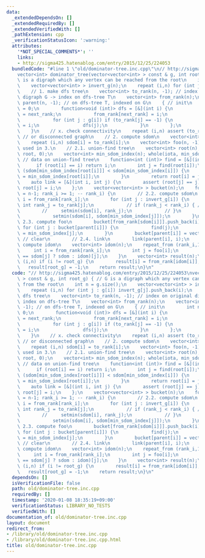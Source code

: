 ```yaml
---
data:
  _extendedDependsOn: []
  _extendedRequiredBy: []
  _extendedVerifiedWith: []
  _pathExtension: cpp
  _verificationStatusIcon: ':warning:'
  attributes:
    '*NOT_SPECIAL_COMMENTS*': ''
    links:
    - http://sigma425.hatenablog.com/entry/2015/12/25/224053
  bundledCode: "#line 1 \"old/dominator-tree.inc.cpp\"\n// http://sigma425.hatenablog.com/entry/2015/12/25/224053\n\
    vector<int> dominator_tree(vector<vector<int> > const & g, int root_g) { // G\
    \ is a digraph which any vertex can be reached from the root\n    int n = g.size();\n\
    \    vector<vector<int> > invert_g(n);\n    repeat (i,n) for (int j : g[i]) invert_g[j].push_back(i);\n\
    \    // 1. make dfs tree\n    vector<int> to_rank(n, -1); // index on original\
    \ digraph G -> index on dfs-tree T\n    vector<int> from_rank(n);\n    vector<int>\
    \ parent(n, -1); // on dfs-tree T, indexed on G\n    { // init\n        int next_rank\
    \ = 0;\n        function<void (int)> dfs = [&](int i) {\n            to_rank[i]\
    \ = next_rank;\n            from_rank[next_rank] = i;\n            ++ next_rank;\n\
    \            for (int j : g[i]) if (to_rank[j] == -1) {\n                parent[j]\
    \ = i;\n                dfs(j);\n            }\n        };\n        dfs(root_g);\n\
    \    }\n    // x. check connectivity\n    repeat (i,n) assert (to_rank[i] != -1);\
    \ // or disconnected graph\n    // 2. compute sdom\n    vector<int> sdom(n);\n\
    \    repeat (i,n) sdom[i] = to_rank[i];\n    vector<int> foo(n, -1); // vertex,\
    \ used in 3.\n    // 2.1. union-find tree\n    vector<int> root(n); whole(iota,\
    \ root, 0);\n    vector<int> min_sdom_index(n); whole(iota, min_sdom_index, 0);\
    \ // data on union-find tree\n    function<int (int)> find = [&](int i) {\n  \
    \      if (root[i] == i) return i;\n        int j = find(root[i]);\n        if\
    \ (sdom[min_sdom_index[root[i]]] < sdom[min_sdom_index[i]]) {\n            min_sdom_index[i]\
    \ = min_sdom_index[root[i]];\n        }\n        return root[i] = j;\n    };\n\
    \    auto link = [&](int i, int j) {\n        assert (root[j] == j);\n       \
    \ root[j] = i;\n    };\n    vector<vector<int> > bucket(n);\n    for (int rank_i\
    \ = n-1; rank_i >= 1; -- rank_i) {\n        // 2.2. compute sdom\n        int\
    \ i = from_rank[rank_i];\n        for (int j : invert_g[i]) {\n            //\
    \ int rank_j = to_rank[j];\n            // if (rank_j < rank_i) { // up\n    \
    \        //     setmin(sdom[i], rank_j);\n            // }\n            find(j);\n\
    \            setmin(sdom[i], sdom[min_sdom_index[j]]);\n        }\n        //\
    \ 2.3. compute foo\n        bucket[from_rank[sdom[i]]].push_back(i);\n       \
    \ for (int j : bucket[parent[i]]) {\n            find(j);\n            foo[j]\
    \ = min_sdom_index[j];\n        }\n        bucket[parent[i]] = vector<int>();\
    \ // clear\n        // 2.4. link\n        link(parent[i], i);\n    }\n    // 3.\
    \ compute idom\n    vector<int> idom(n);\n    repeat_from (rank_i,1,n) {\n   \
    \     int i = from_rank[rank_i];\n        int j = foo[i];\n        idom[i] = (sdom[i]\
    \ == sdom[j] ? sdom : idom)[j];\n    }\n    vector<int> result(n);\n    repeat\
    \ (i,n) if (i != root_g) {\n        result[i] = from_rank[idom[i]];\n    }\n \
    \   result[root_g] = -1;\n    return result;\n}\n"
  code: "// http://sigma425.hatenablog.com/entry/2015/12/25/224053\nvector<int> dominator_tree(vector<vector<int>\
    \ > const & g, int root_g) { // G is a digraph which any vertex can be reached\
    \ from the root\n    int n = g.size();\n    vector<vector<int> > invert_g(n);\n\
    \    repeat (i,n) for (int j : g[i]) invert_g[j].push_back(i);\n    // 1. make\
    \ dfs tree\n    vector<int> to_rank(n, -1); // index on original digraph G ->\
    \ index on dfs-tree T\n    vector<int> from_rank(n);\n    vector<int> parent(n,\
    \ -1); // on dfs-tree T, indexed on G\n    { // init\n        int next_rank =\
    \ 0;\n        function<void (int)> dfs = [&](int i) {\n            to_rank[i]\
    \ = next_rank;\n            from_rank[next_rank] = i;\n            ++ next_rank;\n\
    \            for (int j : g[i]) if (to_rank[j] == -1) {\n                parent[j]\
    \ = i;\n                dfs(j);\n            }\n        };\n        dfs(root_g);\n\
    \    }\n    // x. check connectivity\n    repeat (i,n) assert (to_rank[i] != -1);\
    \ // or disconnected graph\n    // 2. compute sdom\n    vector<int> sdom(n);\n\
    \    repeat (i,n) sdom[i] = to_rank[i];\n    vector<int> foo(n, -1); // vertex,\
    \ used in 3.\n    // 2.1. union-find tree\n    vector<int> root(n); whole(iota,\
    \ root, 0);\n    vector<int> min_sdom_index(n); whole(iota, min_sdom_index, 0);\
    \ // data on union-find tree\n    function<int (int)> find = [&](int i) {\n  \
    \      if (root[i] == i) return i;\n        int j = find(root[i]);\n        if\
    \ (sdom[min_sdom_index[root[i]]] < sdom[min_sdom_index[i]]) {\n            min_sdom_index[i]\
    \ = min_sdom_index[root[i]];\n        }\n        return root[i] = j;\n    };\n\
    \    auto link = [&](int i, int j) {\n        assert (root[j] == j);\n       \
    \ root[j] = i;\n    };\n    vector<vector<int> > bucket(n);\n    for (int rank_i\
    \ = n-1; rank_i >= 1; -- rank_i) {\n        // 2.2. compute sdom\n        int\
    \ i = from_rank[rank_i];\n        for (int j : invert_g[i]) {\n            //\
    \ int rank_j = to_rank[j];\n            // if (rank_j < rank_i) { // up\n    \
    \        //     setmin(sdom[i], rank_j);\n            // }\n            find(j);\n\
    \            setmin(sdom[i], sdom[min_sdom_index[j]]);\n        }\n        //\
    \ 2.3. compute foo\n        bucket[from_rank[sdom[i]]].push_back(i);\n       \
    \ for (int j : bucket[parent[i]]) {\n            find(j);\n            foo[j]\
    \ = min_sdom_index[j];\n        }\n        bucket[parent[i]] = vector<int>();\
    \ // clear\n        // 2.4. link\n        link(parent[i], i);\n    }\n    // 3.\
    \ compute idom\n    vector<int> idom(n);\n    repeat_from (rank_i,1,n) {\n   \
    \     int i = from_rank[rank_i];\n        int j = foo[i];\n        idom[i] = (sdom[i]\
    \ == sdom[j] ? sdom : idom)[j];\n    }\n    vector<int> result(n);\n    repeat\
    \ (i,n) if (i != root_g) {\n        result[i] = from_rank[idom[i]];\n    }\n \
    \   result[root_g] = -1;\n    return result;\n}\n"
  dependsOn: []
  isVerificationFile: false
  path: old/dominator-tree.inc.cpp
  requiredBy: []
  timestamp: '2020-01-08 18:35:19+09:00'
  verificationStatus: LIBRARY_NO_TESTS
  verifiedWith: []
documentation_of: old/dominator-tree.inc.cpp
layout: document
redirect_from:
- /library/old/dominator-tree.inc.cpp
- /library/old/dominator-tree.inc.cpp.html
title: old/dominator-tree.inc.cpp
---
```

